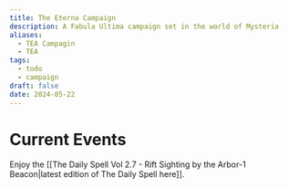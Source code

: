 ```yaml
---
title: The Eterna Campaign
description: A Fabula Ultima campaign set in the world of Mysteria
aliases:
  - TEA Campagin
  - TEA
tags:
  - todo
  - campaign
draft: false
date: 2024-05-22
---
```

# Current Events
Enjoy the [[The Daily Spell Vol 2.7 - Rift Sighting by the Arbor-1 Beacon|latest edition of The Daily Spell here]].
